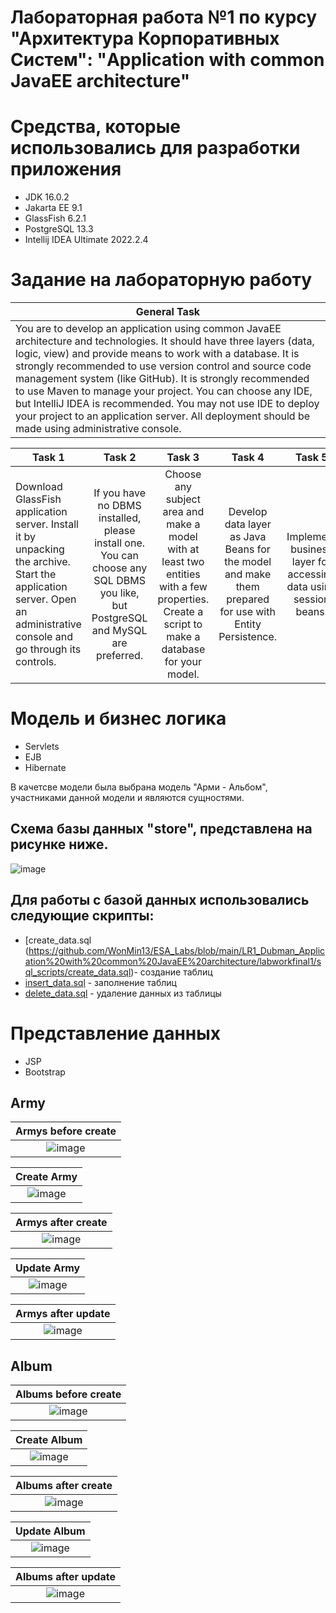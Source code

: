 # Лабораторная работа №1 по курсу "Архитектура Корпоративных Систем": "Application with common JavaEE architecture"

# Средства, которые использовались для разработки приложения
- JDK 16.0.2
- Jakarta EE 9.1
- GlassFish 6.2.1
- PostgreSQL 13.3
- Intellij IDEA Ultimate 2022.2.4

# Задание на лабораторную работу

|               General Task             |
|------------------------------------------------------------------|
|   You are to develop an application using common JavaEE architecture and technologies. It should have three layers (data, logic, view) and provide means to work with a database. It is strongly recommended to use version control and source code management system (like GitHub). It is strongly recommended to use Maven to manage your project. You can choose any IDE, but IntelliJ IDEA is recommended. You may not use IDE to deploy your project to an application server. All deployment should be made using administrative console.  |

| Task 1 |   Task 2  |  Task 3 |  Task 4  |  Task 5 |  Task 6 |  Task 7 |
|--------|:---------:|:-------:|:--------:|:-------:|:-------:|--------:|
|    Download GlassFish application server. Install it by unpacking the archive. Start the application server. Open an administrative console and go through its controls.    |     If you have no DBMS installed, please install one. You can choose any SQL DBMS you like, but PostgreSQL and MySQL are preferred.      |     Choose any subject area and make a model with at least two entities with a few properties. Create a script to make a database for your model.    |     Develop data layer as Java Beans for the model and make them prepared for use with Entity Persistence.     |    Implement business layer for accessing data using session beans.     |     Implement view layer using any technology of your choice, which is applicable here.    |     Make everything work together...    |

# Модель и бизнес логика
- Servlets
- EJB
- Hibernate

В качетсве модели была выбрана модель "Арми - Альбом", участниками данной модели и являются сущностями.

## Схема базы данных "store", представлена на рисунке ниже.
![image](https://github.com/WonMin13/ESA_Labs/assets/154375695/dc9eac5a-8cdb-4bf8-a324-66370d42be7f)

## Для работы с базой данных использовались следующие скрипты:
- [create_data.sql (https://github.com/WonMin13/ESA_Labs/blob/main/LR1_Dubman_Application%20with%20common%20JavaEE%20architecture/labworkfinal1/sql_scripts/create_data.sql)- создание таблиц
- [insert_data.sql](https://github.com/WonMin13/ESA_Labs/blob/main/LR1_Dubman_Application%20with%20common%20JavaEE%20architecture/labworkfinal1/sql_scripts/insert_data.sql) - заполнение таблиц
- [delete_data.sql](https://github.com/WonMin13/ESA_Labs/blob/main/LR1_Dubman_Application%20with%20common%20JavaEE%20architecture/labworkfinal1/sql_scripts/delete_data.sql) - удаление данных из таблицы


# Представление данных
- JSP
- Bootstrap


## Army

|              Armys before create                |           
|:-----------------------------------------------:|
| ![image](https://github.com/WonMin13/ESA/assets/154375695/2afa5a6b-485a-4343-a1ab-12fb84092fb2) |


|                   Create Army                   |
|:-----------------------------------------------:|
| ![image](https://github.com/WonMin13/ESA/assets/154375695/a324dda9-84d9-4f77-a895-c5160b4b3aa4) |


|               Armys after create                |           
|:-----------------------------------------------:|
| ![image](https://github.com/WonMin13/ESA/assets/154375695/115b369b-876d-4faf-a595-b5d07e9e5641) |


|                   Update Army                   |
|:-----------------------------------------------:|
| ![image](https://github.com/WonMin13/ESA/assets/154375695/13302527-2697-4742-a955-73884537ed5c) |


|              Armys after update                 |
|:-----------------------------------------------:|
| ![image](https://github.com/WonMin13/ESA/assets/154375695/1555a988-1195-4f03-b119-7bc682546753) |





## Album

|              Albums before create               |           
|:-----------------------------------------------:|
| ![image](https://github.com/WonMin13/ESA/assets/154375695/625bfe15-f646-4c05-b861-e9bef3664617) |


|                  Create Album                   |
|:-----------------------------------------------:|
| ![image](https://github.com/WonMin13/ESA/assets/154375695/39a6fa0d-3b7b-466e-a980-497e4477b166) |


|              Albums after create                |           
|:-----------------------------------------------:|
| ![image](https://github.com/WonMin13/ESA/assets/154375695/b18ba5d3-773f-421f-89a5-1fe549ba95dd) |


|                  Update Album                   |
|:-----------------------------------------------:|
| ![image](https://github.com/WonMin13/ESA/assets/154375695/0bebece1-07e6-4734-ba15-512a89bdfbc0) |


|              Albums after update                |
|:-----------------------------------------------:|
| ![image](https://github.com/WonMin13/ESA/assets/154375695/1e4af233-557c-4512-ab2d-c365767f4f64) |
